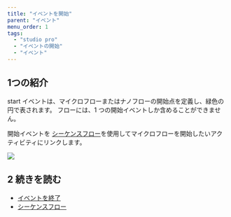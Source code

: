 ```yaml
---
title: "イベントを開始"
parent: "イベント"
menu_order: 1
tags:
  - "studio pro"
  - "イベントの開始"
  - "イベント"
---
```


## 1つの紹介
start イベントは、マイクロフローまたはナノフローの開始点を定義し、緑色の円で表されます。 フローには、1 つの開始イベントしか含めることができません。

開始イベントを [シーケンスフロー](sequence-flow)を使用してマイクロフローを開始したいアクティビティにリンクします。

![](attachments/events/start-event.png)

## 2 続きを読む

* [イベントを終了](end-event)
* [シーケンスフロー](sequence-flow)